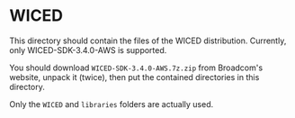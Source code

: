 WICED
=====

This directory should contain the files of the WICED distribution.
Currently, only WICED-SDK-3.4.0-AWS is supported.

You should download `WICED-SDK-3.4.0-AWS.7z.zip` from Broadcom's website,
unpack it (twice), then put the contained directories in this
directory.

Only the `WICED` and `libraries` folders are actually used.

